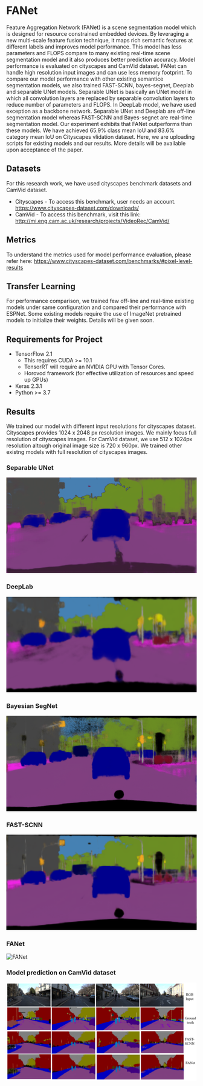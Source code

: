 # FANet
Feature Aggregation Network (FANet) is a scene segmentation model which is designed for resource constrained embedded devices. By leveraging a new multi-scale feature fusion technique, it maps rich semantic features at different labels and improves model performance. This model has less parameters and FLOPS compare to many existing real-time scene segmentation model and it also produces better prediction accuracy. Model performance is evaluated on cityscapes and CamVid dataset. FANet can handle high resolution input images and can use less memory footprint. To compare our model performance with other existing semantice segmentation models, we also trained FAST-SCNN, bayes-segnet, Deeplab and separable UNet models. Separable UNet is basically an UNet model in which all convolution layers are replaced by separable convolution layers to reduce number of parameters and FLOPS. In DeepLab model, we have used exception as a backbone network. Separable UNet and Deeplab are off-line segmentation model whereas FAST-SCNN and Bayes-segnet are real-time segmentation model. Our experiment exhibits that FANet outperforms than these models. We have achieved 65.9% class mean IoU and 83.6% category mean IoU on Cityscapes vlidation dataset. Here, we are uploading scripts for existing models and our results. More details will be available upon acceptance of the paper. 

## Datasets
For this research work, we have used cityscapes benchmark datasets and CamVid dataset.
* Cityscapes - To access this benchmark, user needs an account. https://www.cityscapes-dataset.com/downloads/     
* CamVid - To access this benchmark, visit this link: http://mi.eng.cam.ac.uk/research/projects/VideoRec/CamVid/

## Metrics
To understand the metrics used for model performance evaluation, please  refer here: https://www.cityscapes-dataset.com/benchmarks/#pixel-level-results

## Transfer Learning
For performance comparison, we trained few off-line and real-time existing models under same configuration and compared their performance with ESPNet. Some existing models require the use of ImageNet pretrained models to initialize their weights. Details will be given soon.

## Requirements for Project
* TensorFlow 2.1
  * This requires CUDA >= 10.1
  * TensorRT will require an NVIDIA GPU with Tensor Cores.
  * Horovod framework (for effective utilization of resources and speed up GPUs)
* Keras 2.3.1
* Python >= 3.7

## Results
We trained our model with different input resolutions for cityscapes dataset. Cityscapes provides 1024 x 2048 px resolution images. We mainly focus full resolution of cityscapes images. For CamVid dataset, we use 512 x 1024px resolution altough original image size is 720 x 960px. We trained other existng models with full resolution of cityscapes images. 
### Separable UNet
![Separable UNet](https://github.com/tanmaysingha/FANet/blob/master/Predicted_images/separable_UNet.png?raw=true)

### DeepLab
![DeepLabV3+](https://github.com/tanmaysingha/FANet/blob/master/Predicted_images/DeepLab.png?raw=true)

### Bayesian SegNet
![Bayesian SegNet](https://github.com/tanmaysingha/FANet/blob/master/Predicted_images/bayes_segnet.png?raw=true)

### FAST-SCNN
![FAST-SCNN](https://github.com/tanmaysingha/FANet/blob/master/Predicted_images/fast_scnn.png?raw=true)

### FANet
![FANet](?raw=true)

### Model prediction on CamVid dataset
![FANet_Vs_FAST_SCNN](https://github.com/tanmaysingha/FANet/blob/master/Predicted_images/CamVid_prediction.png?raw=true)
